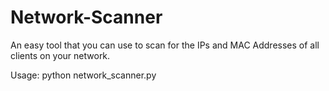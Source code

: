 # Network-Scanner
An easy tool that you can use to scan for the IPs and MAC Addresses of all clients on your network.

Usage: python network_scanner.py
